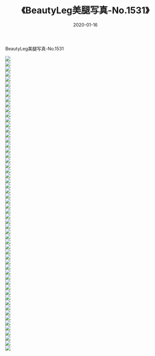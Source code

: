 ﻿---
layout: post
title:  《BeautyLeg美腿写真-No.1531》
date:   2020-01-16
img: http://img.660000.xyz/Sharelink/网络美图/2020/BeautyLeg美腿写真-No.1531/000.jpg
categories: [美女, 清纯, 唯美]
---

BeautyLeg美腿写真-No.1531

  ![](http://img.660000.xyz/Sharelink/网络美图/2020/BeautyLeg美腿写真-No.1531/001.jpg) <br> ![](http://img.660000.xyz/Sharelink/网络美图/2020/BeautyLeg美腿写真-No.1531/002.jpg) <br> ![](http://img.660000.xyz/Sharelink/网络美图/2020/BeautyLeg美腿写真-No.1531/003.jpg) <br> ![](http://img.660000.xyz/Sharelink/网络美图/2020/BeautyLeg美腿写真-No.1531/004.jpg) <br> ![](http://img.660000.xyz/Sharelink/网络美图/2020/BeautyLeg美腿写真-No.1531/005.jpg) <br> ![](http://img.660000.xyz/Sharelink/网络美图/2020/BeautyLeg美腿写真-No.1531/006.jpg) <br> ![](http://img.660000.xyz/Sharelink/网络美图/2020/BeautyLeg美腿写真-No.1531/007.jpg) <br> ![](http://img.660000.xyz/Sharelink/网络美图/2020/BeautyLeg美腿写真-No.1531/008.jpg) <br> ![](http://img.660000.xyz/Sharelink/网络美图/2020/BeautyLeg美腿写真-No.1531/009.jpg) <br> ![](http://img.660000.xyz/Sharelink/网络美图/2020/BeautyLeg美腿写真-No.1531/010.jpg) <br> ![](http://img.660000.xyz/Sharelink/网络美图/2020/BeautyLeg美腿写真-No.1531/011.jpg) <br> ![](http://img.660000.xyz/Sharelink/网络美图/2020/BeautyLeg美腿写真-No.1531/012.jpg) <br> ![](http://img.660000.xyz/Sharelink/网络美图/2020/BeautyLeg美腿写真-No.1531/013.jpg) <br> ![](http://img.660000.xyz/Sharelink/网络美图/2020/BeautyLeg美腿写真-No.1531/014.jpg) <br> ![](http://img.660000.xyz/Sharelink/网络美图/2020/BeautyLeg美腿写真-No.1531/015.jpg) <br> ![](http://img.660000.xyz/Sharelink/网络美图/2020/BeautyLeg美腿写真-No.1531/016.jpg) <br> ![](http://img.660000.xyz/Sharelink/网络美图/2020/BeautyLeg美腿写真-No.1531/017.jpg) <br> ![](http://img.660000.xyz/Sharelink/网络美图/2020/BeautyLeg美腿写真-No.1531/018.jpg) <br> ![](http://img.660000.xyz/Sharelink/网络美图/2020/BeautyLeg美腿写真-No.1531/019.jpg) <br> ![](http://img.660000.xyz/Sharelink/网络美图/2020/BeautyLeg美腿写真-No.1531/020.jpg) <br> ![](http://img.660000.xyz/Sharelink/网络美图/2020/BeautyLeg美腿写真-No.1531/021.jpg) <br> ![](http://img.660000.xyz/Sharelink/网络美图/2020/BeautyLeg美腿写真-No.1531/022.jpg) <br> ![](http://img.660000.xyz/Sharelink/网络美图/2020/BeautyLeg美腿写真-No.1531/023.jpg) <br> ![](http://img.660000.xyz/Sharelink/网络美图/2020/BeautyLeg美腿写真-No.1531/024.jpg) <br> ![](http://img.660000.xyz/Sharelink/网络美图/2020/BeautyLeg美腿写真-No.1531/025.jpg) <br> ![](http://img.660000.xyz/Sharelink/网络美图/2020/BeautyLeg美腿写真-No.1531/026.jpg) <br> ![](http://img.660000.xyz/Sharelink/网络美图/2020/BeautyLeg美腿写真-No.1531/027.jpg) <br> ![](http://img.660000.xyz/Sharelink/网络美图/2020/BeautyLeg美腿写真-No.1531/028.jpg) <br> ![](http://img.660000.xyz/Sharelink/网络美图/2020/BeautyLeg美腿写真-No.1531/029.jpg) <br> ![](http://img.660000.xyz/Sharelink/网络美图/2020/BeautyLeg美腿写真-No.1531/030.jpg) <br> ![](http://img.660000.xyz/Sharelink/网络美图/2020/BeautyLeg美腿写真-No.1531/031.jpg) <br> ![](http://img.660000.xyz/Sharelink/网络美图/2020/BeautyLeg美腿写真-No.1531/032.jpg) <br> ![](http://img.660000.xyz/Sharelink/网络美图/2020/BeautyLeg美腿写真-No.1531/033.jpg) <br> ![](http://img.660000.xyz/Sharelink/网络美图/2020/BeautyLeg美腿写真-No.1531/034.jpg) <br> ![](http://img.660000.xyz/Sharelink/网络美图/2020/BeautyLeg美腿写真-No.1531/035.jpg) <br> ![](http://img.660000.xyz/Sharelink/网络美图/2020/BeautyLeg美腿写真-No.1531/036.jpg) <br> ![](http://img.660000.xyz/Sharelink/网络美图/2020/BeautyLeg美腿写真-No.1531/037.jpg) <br> ![](http://img.660000.xyz/Sharelink/网络美图/2020/BeautyLeg美腿写真-No.1531/038.jpg) <br> ![](http://img.660000.xyz/Sharelink/网络美图/2020/BeautyLeg美腿写真-No.1531/039.jpg) <br> ![](http://img.660000.xyz/Sharelink/网络美图/2020/BeautyLeg美腿写真-No.1531/040.jpg) <br> ![](http://img.660000.xyz/Sharelink/网络美图/2020/BeautyLeg美腿写真-No.1531/041.jpg) <br> ![](http://img.660000.xyz/Sharelink/网络美图/2020/BeautyLeg美腿写真-No.1531/042.jpg) <br> ![](http://img.660000.xyz/Sharelink/网络美图/2020/BeautyLeg美腿写真-No.1531/043.jpg) <br> ![](http://img.660000.xyz/Sharelink/网络美图/2020/BeautyLeg美腿写真-No.1531/044.jpg) <br> ![](http://img.660000.xyz/Sharelink/网络美图/2020/BeautyLeg美腿写真-No.1531/045.jpg) <br> ![](http://img.660000.xyz/Sharelink/网络美图/2020/BeautyLeg美腿写真-No.1531/046.jpg) <br> ![](http://img.660000.xyz/Sharelink/网络美图/2020/BeautyLeg美腿写真-No.1531/047.jpg) <br> ![](http://img.660000.xyz/Sharelink/网络美图/2020/BeautyLeg美腿写真-No.1531/048.jpg) <br> ![](http://img.660000.xyz/Sharelink/网络美图/2020/BeautyLeg美腿写真-No.1531/049.jpg) <br> ![](http://img.660000.xyz/Sharelink/网络美图/2020/BeautyLeg美腿写真-No.1531/050.jpg) <br> ![](http://img.660000.xyz/Sharelink/网络美图/2020/BeautyLeg美腿写真-No.1531/051.jpg) <br> ![](http://img.660000.xyz/Sharelink/网络美图/2020/BeautyLeg美腿写真-No.1531/052.jpg) <br> ![](http://img.660000.xyz/Sharelink/网络美图/2020/BeautyLeg美腿写真-No.1531/053.jpg) <br> ![](http://img.660000.xyz/Sharelink/网络美图/2020/BeautyLeg美腿写真-No.1531/054.jpg) <br> ![](http://img.660000.xyz/Sharelink/网络美图/2020/BeautyLeg美腿写真-No.1531/055.jpg) <br> ![](http://img.660000.xyz/Sharelink/网络美图/2020/BeautyLeg美腿写真-No.1531/056.jpg) <br> ![](http://img.660000.xyz/Sharelink/网络美图/2020/BeautyLeg美腿写真-No.1531/057.jpg) <br> ![](http://img.660000.xyz/Sharelink/网络美图/2020/BeautyLeg美腿写真-No.1531/058.jpg) <br>
